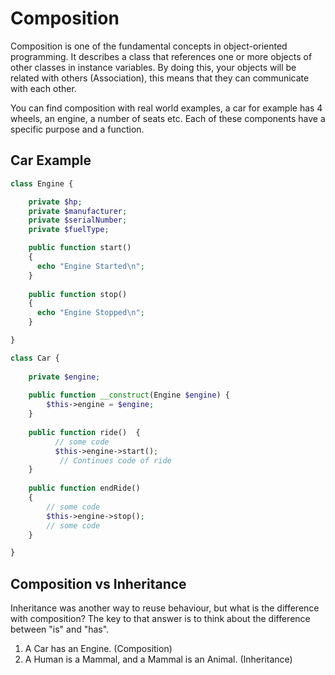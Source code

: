 # Composition

Composition is one of the fundamental concepts in object-oriented programming. 
It describes a class that references one or more objects of other classes in instance variables. 
By doing this, your objects will be related with others (Association), this means that they can communicate with each 
other.

You can find composition with real world examples, a car for example has  4 wheels, an engine, a number of seats etc. Each
of these components have a specific purpose and a function.

## Car Example

```php
class Engine {

    private $hp;
    private $manufacturer;
    private $serialNumber;
    private $fuelType;

    public function start()
    {
      echo "Engine Started\n";   
    }
    
    public function stop()
    {
      echo "Engine Stopped\n";       
    }

}

class Car {
    
    private $engine;
    
    public function __construct(Engine $engine) {
        $this->engine = $engine;
    }
    
    public function ride()  {
          // some code
          $this->engine->start();
           // Continues code of ride   
    }
    
    public function endRide() 
    {
        // some code
        $this->engine->stop();
        // some code
    }

}
```

## Composition vs Inheritance

Inheritance was another way to reuse behaviour, but what is the difference with composition?
The key to that answer is to think about the difference between "is" and "has".

1. A Car has an Engine. (Composition)
2. A Human is a Mammal, and a Mammal is an Animal. (Inheritance)

